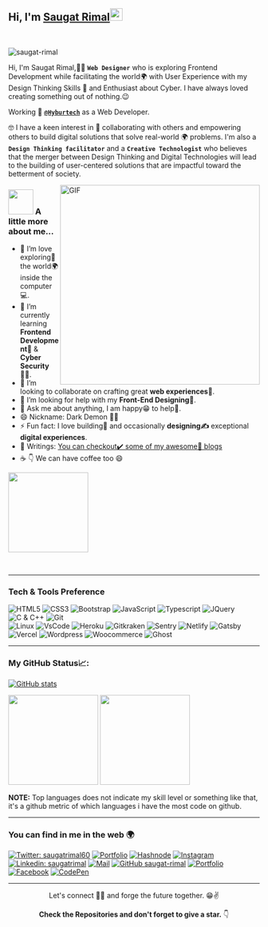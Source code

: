 
<h2> Hi, I'm <a href="https://saugatreemal.engineer">Saugat Rimal</a><img src="https://media.giphy.com/media/hvRJCLFzcasrR4ia7z/giphy.gif" width="25px"></h2>

<br/>
<p align="left"> <img src="https://komarev.com/ghpvc/?username=saugat-rimal&label=Profile Views&color=blue&style=plastic" alt="saugat-rimal" /> </p>

Hi, I'm Saugat Rimal,👨‍💻 **`Web Designer`** who is exploring Frontend Development while facilitating the world🌍 with User Experience with my Design Thinking Skills 🧐 and Enthusiast about Cyber.  I have always loved creating something out of nothing.😉

Working 💼 [**`@Hyburtech`**](https://hyburtech.com/) as a Web Developer.

🤓 I have a keen interest in 🤝 collaborating with others and empowering others to build digital solutions that solve real-world 🌍 problems. I'm also a **`Design Thinking facilitator`** and a **`Creative Technologist`** who believes that the merger between Design Thinking and Digital Technologies will lead to the building of user-centered solutions that are impactful toward the betterment of society.

<img align="right" alt="GIF" width="400px"  src="https://user-images.githubusercontent.com/77529535/104816402-097a5f80-5843-11eb-9d83-deadb3bb212c.gif?raw=true" />
 
### <img src="https://media.giphy.com/media/VgCDAzcKvsR6OM0uWg/giphy.gif" width="50"> A little more about me... 

- 🔭 I’m love exploring🔭 the world🌍 inside the computer💻.
- 🌱 I’m currently learning **Frontend Development📝** & **Cyber Security**👨‍💻.
- 👯 I’m looking to collaborate on crafting great **web experiences🤝**.
- 🤔 I’m looking for help with my **Front-End Designing🤙**.
- 💬 Ask me about anything, I am happy😁 to help👯. 
- 😄 Nickname: Dark Demon 🏴‍☠️
- ⚡ Fun fact: I love building🧱 and occasionally **designing✍️** exceptional **digital experiences**.
- 📝 Writings: [You can checkout✔️ some of my awesome🥳 blogs](https://diary.saugatreemal.engineer/)
- ☕ 👇 We can have coffee too 😄
 
 <a href="https://www.buymeacoffee.com/saugatrimal"> <img width="160" src="https://img.shields.io/badge/-%E2%98%95%20Buy%20me%20a%20coffee-fd0?style=flat"> </a>
 
     

<br>

---


### Tech & Tools Preference


![HTML5](https://img.shields.io/badge/-HTML5-black?style=for-the-badge&logo=html5&logoColor=white)
![CSS3](https://img.shields.io/badge/-CSS3-black?style=for-the-badge&logo=css3&logoColor=1572B6)
![Bootstrap](https://img.shields.io/badge/-Bootstrap-black?style=for-the-badge&logo=Bootstrap)
![JavaScript](https://img.shields.io/badge/-JavaScript-black?style=for-the-badge&logo=javascript)
![Typescript](https://img.shields.io/badge/-Nodejs-black?style=for-the-badge&logo=Typescript&logoColor=5df58b)
![JQuery](https://img.shields.io/badge/-JQuery-black?style=for-the-badge&logo=jquery&logoColor=3178C6)
![C & C++](https://img.shields.io/badge/-C%20&%20C++-black?style=for-the-badge&logo=C%20&%20C++)
![Git](https://img.shields.io/badge/-Git-black?style=for-the-badge&logo=Git)    
![Linux](https://img.shields.io/badge/-Linux-black?style=for-the-badge&logo=Linux&logoColor=FCC624)
![VsCode](https://img.shields.io/badge/-VS%20Code-black?style=for-the-badge&logo=visual%20studio%20code&logoColor=white)
![Heroku](https://img.shields.io/badge/-Heroku-black?style=for-the-badge&logo=Heroku&logoColor=1572B6)
![Gitkraken](https://img.shields.io/badge/-Gitkraken-black?style=for-the-badge&logo=gitkraken)
![Sentry](https://img.shields.io/badge/-Sentry-black?style=for-the-badge&logo=sentry)
![Netlify](https://img.shields.io/badge/-netlify-black?style=for-the-badge&logo=netlify)
![Gatsby](https://img.shields.io/badge/-gatsby-black?style=for-the-badge&logo=gatsby)
![Vercel](https://img.shields.io/badge/-Vercel-black?style=for-the-badge&logo=vercel)
![Wordpress](https://img.shields.io/badge/-Wordpress-black?style=for-the-badge&logo=wordpress)
![Woocommerce](https://img.shields.io/badge/-woocommerce-black?style=for-the-badge&logo=woocommerce)
![Ghost](https://img.shields.io/badge/-ghost-black?style=for-the-badge&logo=ghost)


---

### My GitHub Status📈: 

 

[![GitHub stats]( https://github-readme-streak-stats.herokuapp.com/?user=saugat-rimal&theme=radical)](https://github.com/saugat-rimal)
<p>
  <img height="180em" src="https://github-readme-stats.vercel.app/api?username=saugat-rimal&show_icons=true&hide_border=true&&count_private=true&include_all_commits=true&theme=radical" />
  <img height="180em" src="https://github-readme-stats.vercel.app/api/top-langs/?username=saugat-rimal&count_private=true&include_all_commits=true&show_icons=true&hide_border=true&hide=html&layout=compact&langs_count=8&theme=radical"/>
</p>


**NOTE:** Top languages does not indicate my skill level or something like that, it's a github metric of which languages i have the most code on github.

 
 
---


### You can find in me in the web 🌍

[![Twitter: saugatrimal60](https://img.shields.io/twitter/follow/saugatrimal60?style=social)](https://twitter.com/saugatrimal60)
[![Portfolio](https://img.shields.io/badge/-View%20Projects-2962ff?style=flat&logo=polywork&link=https://timeline.saugatreemal.engineer/)](https://timeline.saugatreemal.engineer/)
[![Hashnode](https://img.shields.io/badge/-hashnode-darkblue?style=flat&logo=hashnode&logoColor=white)](https://diary.saugatreemal.engineer/)
[![Instagram](http://img.shields.io/badge/-Instagram-E4405F?style=flat&logo=instagram&logoColor=white)](https://www.instagram.com/saugatrimal60/)
[![Linkedin: saugatrimal](https://img.shields.io/badge/-LinkedIn-blue?style=flat-square&logo=Linkedin&logoColor=white&link=https://www.linkedin.com/in/saugatrimal/)](https://www.linkedin.com/in/saugatrimal/)
[![Mail](https://img.shields.io/badge/-Gmail-D14836?style=flat&logo=gmail&logoColor=white)](mailto:saugatrimal60@gmail.com)
[![GitHub saugat-rimal](https://img.shields.io/github/followers/saugat-rimal?label=follow&style=social)](https://github.com/saugat-rimal)
[![Portfolio](http://img.shields.io/badge/-Portfolio%20Website-ffffff?style=flat&logo=data%3Aimage%2Fpng%3Bbase64%2CiVBORw0KGgoAAAANSUhEUgAAABAAAAAQCAYAAAAf8%2F9hAAAABHNCSVQICAgIfAhkiAAAAAlwSFlzAAAAdgAAAHYBTnsmCAAAABl0RVh0U29mdHdhcmUAd3d3Lmlua3NjYXBlLm9yZ5vuPBoAAAEYSURBVDiNxdHNK4RRFMfxzzMzhVJeirKwIZKVyG4WY22nrCwoG%2FkHbGYzO%2FkfLKysZSHFgmxtKCJkNTLEyEtZTGPx3KnpaWSS8q3bOffcc37ndC7%2FTYRldKKCdMJ%2Bxwbm8QJ57GMOV5jFaRD5iXyEHZzjCb24D7bYhEAugwOsNpHciCiNa7wlHiYTE%2FSggHEM4CTEsynxMmAME8GfRg6D4f6Kh%2BDf1HdKBTsaio4xhAscYhH96K4Ty2IF64hqAo%2FoQitmsIV2tKCMEs7QFk4ae6jWBEpYwzAy%2BAh%2BIYzfh6nQoBUj2BSUsjjCe5jkUrzUIj7rdvAs%2Fuo7bIu%2F%2BzYTOtaohIQkVew2iC9EWEJHg8dmKP%2By7g%2F5Ahl%2FO9wcY8OAAAAAAElFTkSuQmCC&logoColor=white)](https://saugatreemal.engineer/)
[![Facebook](https://img.shields.io/badge/-Facebook-2962ff?style=flat&logo=facebook&logoColor=white&link=https://www.facebook.com/saugatrimal.pro/)](https://www.facebook.com/saugatrimal.pro/)
[![CodePen](https://img.shields.io/badge/-codepen-black?style=flat&logo=codepen&logoColor=white&link=https://codepen.io/saugatrimal)](https://codepen.io/saugatrimal)



---


<div align="center">  
      
 
Let's connect 👨‍💻 and forge the future together. 😁✌ 

**Check the Repositories and don't forget to give a star.** 👇

<!-- 
Want to give some Credit. Simply uncomment the next line
Github Profile Readme Inspired by [@saugat-rimal](https://github.com/saugat-rimal) 
-->

</div>
